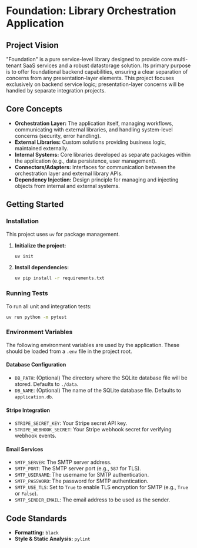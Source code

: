 # Foundation: Library Orchestration Application

## Project Vision

"Foundation" is a pure service-level library designed to provide core multi-tenant SaaS services and a robust datastorage solution. Its primary purpose is to offer foundational backend capabilities, ensuring a clear separation of concerns from any presentation-layer elements. This project focuses exclusively on backend service logic; presentation-layer concerns will be handled by separate integration projects.

## Core Concepts

*   **Orchestration Layer:** The application itself, managing workflows, communicating with external libraries, and handling system-level concerns (security, error handling).
*   **External Libraries:** Custom solutions providing business logic, maintained externally.
*   **Internal Systems:** Core libraries developed as separate packages within the application (e.g., data persistence, user management).
*   **Connectors/Adapters:** Interfaces for communication between the orchestration layer and external library APIs.
*   **Dependency Injection:** Design principle for managing and injecting objects from internal and external systems.

## Getting Started

### Installation

This project uses `uv` for package management.

1.  **Initialize the project:**
    ```bash
    uv init
    ```
2.  **Install dependencies:**
    ```bash
    uv pip install -r requirements.txt
    ```

### Running Tests

To run all unit and integration tests:

```bash
uv run python -m pytest
```

### Environment Variables

The following environment variables are used by the application. These should be loaded from a `.env` file in the project root.

#### Database Configuration

*   `DB_PATH`: (Optional) The directory where the SQLite database file will be stored. Defaults to `./data`.
*   `DB_NAME`: (Optional) The name of the SQLite database file. Defaults to `application.db`.

#### Stripe Integration

*   `STRIPE_SECRET_KEY`: Your Stripe secret API key.
*   `STRIPE_WEBHOOK_SECRET`: Your Stripe webhook secret for verifying webhook events.

#### Email Services

*   `SMTP_SERVER`: The SMTP server address.
*   `SMTP_PORT`: The SMTP server port (e.g., `587` for TLS).
*   `SMTP_USERNAME`: The username for SMTP authentication.
*   `SMTP_PASSWORD`: The password for SMTP authentication.
*   `SMTP_USE_TLS`: Set to `True` to enable TLS encryption for SMTP (e.g., `True` or `False`).
*   `SMTP_SENDER_EMAIL`: The email address to be used as the sender.

## Code Standards

*   **Formatting:** `black`
*   **Style & Static Analysis:** `pylint`
